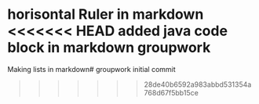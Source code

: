 horisontal Ruler in markdown
<<<<<<< HEAD
added java code block in markdown groupwork
=======
Making lists in markdown# groupwork
initial commit
>>>>>>> 28de40b6592a983abbd531354a768d67f5bb15ce
